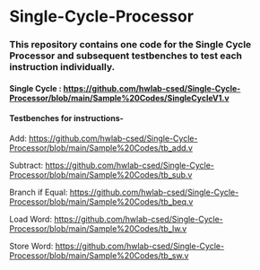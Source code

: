 # Single-Cycle-Processor

### This repository contains one code for the Single Cycle Processor and subsequent testbenches to test each instruction individually.


#### Single Cycle : https://github.com/hwlab-csed/Single-Cycle-Processor/blob/main/Sample%20Codes/SingleCycleV1.v

#### Testbenches for instructions-

Add: https://github.com/hwlab-csed/Single-Cycle-Processor/blob/main/Sample%20Codes/tb_add.v

Subtract: https://github.com/hwlab-csed/Single-Cycle-Processor/blob/main/Sample%20Codes/tb_sub.v

Branch if Equal: https://github.com/hwlab-csed/Single-Cycle-Processor/blob/main/Sample%20Codes/tb_beq.v

Load Word: https://github.com/hwlab-csed/Single-Cycle-Processor/blob/main/Sample%20Codes/tb_lw.v

Store Word: https://github.com/hwlab-csed/Single-Cycle-Processor/blob/main/Sample%20Codes/tb_sw.v


